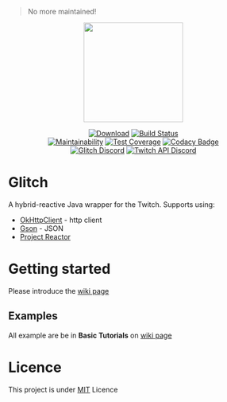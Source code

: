 > No more maintained!

<p align="center"><a href="https://glitchlib.github.io"><img src="https://glitchlib.github.io/img/glitch-mug-typo.svg" height="200"></a></p>
<p align="center">
    <a href="https://bintray.com/stachu540/GlitchLib/Glitch/_latestVersion"><img src="https://api.bintray.com/packages/stachu540/GlitchLib/Glitch/images/download.svg" alt="Download"></a>
    <a href="https://travis-ci.com/GlitchLib/glitch"><img src="https://travis-ci.com/GlitchLib/glitch.svg" alt="Build Status"></a><br>
    <a href="https://codeclimate.com/github/GlitchLib/glitch/maintainability"><img src="https://api.codeclimate.com/v1/badges/64d5418e82673e076bc6/maintainability" alt="Maintainability"></a>
    <a href="https://codeclimate.com/github/GlitchLib/glitch/test_coverage"><img src="https://api.codeclimate.com/v1/badges/64d5418e82673e076bc6/test_coverage" alt="Test Coverage"></a>
    <a href="https://www.codacy.com/app/GlitchLib/glitch?utm_source=github.com&amp;utm_medium=referral&amp;utm_content=GlitchLib/glitch&amp;utm_campaign=Badge_Grade"><img src="https://api.codacy.com/project/badge/Grade/752be0bdadda4598ae9336d5681bc370" alt="Codacy Badge"></a><br>
    <a href="https://discord.gg/nJJ2fDM"><img src="https://discordapp.com/api/guilds/488285226452385792/widget.png" alt="Glitch Discord"></a>
    <a href="https://discord.gg/jy9BKGq"><img src="https://discordapp.com/api/guilds/325552783787032576/widget.png" alt="Twitch API Discord"></a>
</p>

# Glitch
A hybrid-reactive Java wrapper for the Twitch. Supports using:

* [OkHttpClient](http://square.github.io/okhttp) - http client
* [Gson](https://github.com/google/gson) - JSON
* [Project Reactor](http://projectreactor.io/)

# Getting started

Please introduce the [wiki page](https://glitchlib.github.io/wiki/getting-started/welcome/)

## Examples 

All example are be in **Basic Tutorials** on [wiki page](https://glitchlib.github.io/wiki/basic-tutorials/client/)

# Licence

This project is under [MIT](LICENCE.md) Licence

